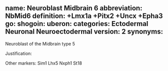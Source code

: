 name: Neuroblast Midbrain 6
abbreviation: NbMid6
definition: +Lmx1a +Pitx2 +Uncx +Epha3
go:
shogoin: 
uberon:
categories: Ectodermal Neuronal Neuroectodermal
version: 2
synonyms:
---

Neuroblast of the Midbrain type 5

Justification:

Other markers:
Sim1
Lhx5
Nxph1
St18